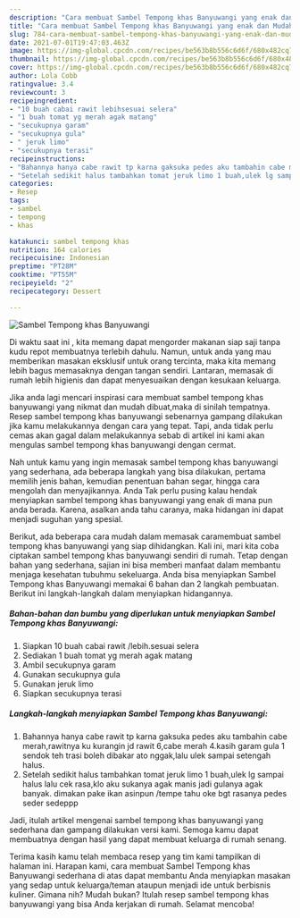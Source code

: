 ```yaml
---
description: "Cara membuat Sambel Tempong khas Banyuwangi yang enak dan Mudah Dibuat"
title: "Cara membuat Sambel Tempong khas Banyuwangi yang enak dan Mudah Dibuat"
slug: 784-cara-membuat-sambel-tempong-khas-banyuwangi-yang-enak-dan-mudah-dibuat
date: 2021-07-01T19:47:03.463Z
image: https://img-global.cpcdn.com/recipes/be563b8b556c6d6f/680x482cq70/sambel-tempong-khas-banyuwangi-foto-resep-utama.jpg
thumbnail: https://img-global.cpcdn.com/recipes/be563b8b556c6d6f/680x482cq70/sambel-tempong-khas-banyuwangi-foto-resep-utama.jpg
cover: https://img-global.cpcdn.com/recipes/be563b8b556c6d6f/680x482cq70/sambel-tempong-khas-banyuwangi-foto-resep-utama.jpg
author: Lola Cobb
ratingvalue: 3.4
reviewcount: 3
recipeingredient:
- "10 buah cabai rawit lebihsesuai selera"
- "1 buah tomat yg merah agak matang"
- "secukupnya garam"
- "secukupnya gula"
- " jeruk limo"
- "secukupnya terasi"
recipeinstructions:
- "Bahannya hanya cabe rawit tp karna gaksuka pedes aku tambahin cabe merah,rawitnya ku kurangin jd rawit 6,cabe merah 4.kasih garam gula 1 sendok teh trasi boleh dibakar ato nggak,lalu ulek sampai setengah halus."
- "Setelah sedikit halus tambahkan tomat jeruk limo 1 buah,ulek lg sampai halus lalu cek rasa,klo aku sukanya agak manis jadi gulanya agak banyak. dimakan pake ikan asinpun /tempe tahu oke bgt rasanya pedes seder sedeppp"
categories:
- Resep
tags:
- sambel
- tempong
- khas

katakunci: sambel tempong khas 
nutrition: 164 calories
recipecuisine: Indonesian
preptime: "PT28M"
cooktime: "PT55M"
recipeyield: "2"
recipecategory: Dessert

---
```



![Sambel Tempong khas Banyuwangi](https://img-global.cpcdn.com/recipes/be563b8b556c6d6f/680x482cq70/sambel-tempong-khas-banyuwangi-foto-resep-utama.jpg)

Di waktu  saat ini , kita memang dapat mengorder makanan siap saji tanpa kudu repot membuatnya terlebih dahulu. Namun, untuk anda yang mau memberikan masakan eksklusif untuk orang tercinta, maka kita memang lebih bagus memasaknya dengan tangan sendiri. Lantaran, memasak di rumah lebih higienis dan dapat menyesuaikan dengan kesukaan keluarga.

Jika anda lagi mencari inspirasi cara membuat sambel tempong khas banyuwangi yang nikmat dan mudah dibuat,maka di sinilah tempatnya. Resep sambel tempong khas banyuwangi  sebenarnya gampang dilakukan jika kamu melakukannya dengan cara yang tepat. Tapi, anda tidak perlu cemas akan gagal dalam melakukannya 
sebab di artikel ini kami akan mengulas sambel tempong khas banyuwangi dengan cermat.  



Nah untuk kamu yang ingin memasak sambel tempong khas banyuwangi yang sederhana, ada beberapa langkah yang bisa dilakukan, pertama memilih jenis bahan, kemudian penentuan bahan segar, hingga cara mengolah dan menyajikannya. Anda Tak perlu pusing kalau hendak menyiapkan sambel tempong khas banyuwangi yang enak di mana pun anda berada. Karena, asalkan anda  tahu caranya, maka hidangan ini dapat menjadi suguhan yang spesial.

Berikut, ada beberapa cara mudah dalam memasak caramembuat sambel tempong khas banyuwangi yang siap dihidangkan. Kali ini, mari kita coba ciptakan sambel tempong khas banyuwangi sendiri di rumah. Tetap dengan bahan yang sederhana, sajian ini bisa memberi manfaat dalam membantu menjaga kesehatan tubuhmu sekeluarga. Anda bisa menyiapkan Sambel Tempong khas Banyuwangi memakai 6 bahan dan 2 langkah pembuatan. Berikut ini langkah-langkah dalam menyiapkan hidangannya.

<!--inarticleads1-->

##### Bahan-bahan dan bumbu yang diperlukan untuk menyiapkan Sambel Tempong khas Banyuwangi:

1. Siapkan 10 buah cabai rawit /lebih.sesuai selera
1. Sediakan 1 buah tomat yg merah agak matang
1. Ambil secukupnya garam
1. Gunakan secukupnya gula
1. Gunakan  jeruk limo
1. Siapkan secukupnya terasi




<!--inarticleads2-->

##### Langkah-langkah menyiapkan Sambel Tempong khas Banyuwangi:

1. Bahannya hanya cabe rawit tp karna gaksuka pedes aku tambahin cabe merah,rawitnya ku kurangin jd rawit 6,cabe merah 4.kasih garam gula 1 sendok teh trasi boleh dibakar ato nggak,lalu ulek sampai setengah halus.
1. Setelah sedikit halus tambahkan tomat jeruk limo 1 buah,ulek lg sampai halus lalu cek rasa,klo aku sukanya agak manis jadi gulanya agak banyak. dimakan pake ikan asinpun /tempe tahu oke bgt rasanya pedes seder sedeppp




Jadi, itulah artikel mengenai  sambel tempong khas banyuwangi  yang sederhana dan gampang dilakukan versi kami. Semoga kamu dapat membuatnya dengan hasil yang dapat membuat keluarga di rumah senang. 

Terima kasih kamu telah membaca resep yang tim kami tampilkan di halaman ini. Harapan kami, cara membuat  Sambel Tempong khas Banyuwangi sederhana di atas dapat membantu Anda menyiapkan masakan yang sedap untuk keluarga/teman ataupun menjadi ide untuk berbisnis kuliner. Gimana nih? Mudah bukan? Itulah resep sambel tempong khas banyuwangi yang bisa Anda kerjakan di rumah. Selamat mencoba!

